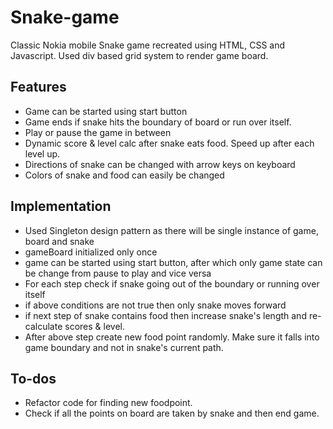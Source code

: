 # Snake-game
Classic Nokia mobile Snake game recreated using HTML, CSS and Javascript. Used div based grid system to render game board. 

## Features
- Game can be started using start button
- Game ends if snake hits the boundary of board or run over itself.
- Play or pause the game in between
- Dynamic score & level calc after snake eats food. Speed up after each level up.
- Directions of snake can be changed with arrow keys on keyboard
- Colors of snake and food can easily be changed

## Implementation
- Used Singleton design pattern as there will be single instance of game, board and snake
- gameBoard initialized only once 
- game can be started using start button, after which only game state can be change from pause to play and vice versa
- For each step check if snake going out of the boundary or running over itself
- if above conditions are not true then only snake moves forward
- if next step of snake contains food then increase snake's length and re-calculate scores & level.
- After above step create new food point randomly. Make sure it falls into game boundary and not in snake's current path.

## To-dos
- Refactor code for finding new foodpoint.
- Check if all the points on board are taken by snake and then end game. 
